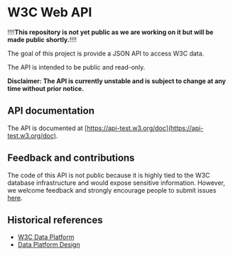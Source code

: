 # W3C Web API

!!!!**This repository is not yet public as we are working on it but will be made public shortly.**!!!!

The goal of this project is provide a JSON API to access W3C data.

The API is intended to be public and read-only.

**Disclaimer: The API is currently unstable and is subject to change at any time without prior notice.**

## API documentation

The API is documented at [https://api-test.w3.org/doc](https://api-test.w3.org/doc).

## Feedback and contributions

The code of this API is not public because it is highly tied to the W3C database infrastructure and would expose sensitive information. However, we welcome feedback and strongly encourage people to submit issues [here](https://github.com/w3c/w3c-api/issues).

## Historical references

* [W3C Data Platform](http://w3c.github.io/w3c-api/data-platform.html)
* [Data Platform Design](http://w3c.github.io/w3c-api/data-platform-design.html)
